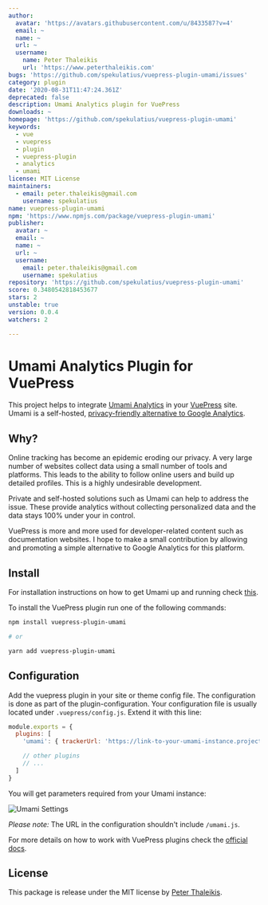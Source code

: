 ```yaml
---
author:
  avatar: 'https://avatars.githubusercontent.com/u/8433587?v=4'
  email: ~
  name: ~
  url: ~
  username:
    name: Peter Thaleikis
    url: 'https://www.peterthaleikis.com'
bugs: 'https://github.com/spekulatius/vuepress-plugin-umami/issues'
category: plugin
date: '2020-08-31T11:47:24.361Z'
deprecated: false
description: Umami Analytics plugin for VuePress
downloads: ~
homepage: 'https://github.com/spekulatius/vuepress-plugin-umami'
keywords:
  - vue
  - vuepress
  - plugin
  - vuepress-plugin
  - analytics
  - umami
license: MIT License
maintainers:
  - email: peter.thaleikis@gmail.com
    username: spekulatius
name: vuepress-plugin-umami
npm: 'https://www.npmjs.com/package/vuepress-plugin-umami'
publisher:
  avatar: ~
  email: ~
  name: ~
  url: ~
  username:
    email: peter.thaleikis@gmail.com
    username: spekulatius
repository: 'https://github.com/spekulatius/vuepress-plugin-umami'
score: 0.3480542818453677
stars: 2
unstable: true
version: 0.0.4
watchers: 2

---
```


# Umami Analytics Plugin for VuePress

This project helps to integrate [Umami Analytics](https://umami.is/) in your [VuePress](https://vuepress.vuejs.org/) site. Umami is a self-hosted, [privacy-friendly alternative to Google Analytics](https://github.com/spekulatius/awesome-privacy-friendly-web-analytics).


## Why?

Online tracking has become an epidemic eroding our privacy. A very large number of websites collect data using a small number of tools and platforms. This leads to the ability to follow online users and build up detailed profiles. This is a highly undesirable development.

Private and self-hosted solutions such as Umami can help to address the issue. These provide analytics without collecting personalized data and the data stays 100% under your in control.

VuePress is more and more used for developer-related content such as documentation websites. I hope to make a small contribution by allowing and promoting a simple alternative to Google Analytics for this platform.


## Install

For installation instructions on how to get Umami up and running check [this](https://umami.is/docs/install).

To install the VuePress plugin run one of the following commands:

```sh
npm install vuepress-plugin-umami

# or

yarn add vuepress-plugin-umami
```


## Configuration

Add the vuepress plugin in your site or theme config file. The configuration is done as part of the plugin-configuration. Your configuration file is usually located under `.vuepress/config.js`. Extend it with this line:

```js
module.exports = {
  plugins: [
    'umami': { trackerUrl: 'https://link-to-your-umami-instance.project.com', siteId: 'a9safa7-asfasf-asfasf' }

    // other plugins
    // ...
  ]
}
```

You will get parameters required from your Umami instance:

![Umami Settings](./settings.png)

*Please note:* The URL in the configuration shouldn't include `/umami.js`.


For more details on how to work with VuePress plugins check the [official docs](https://vuepress.vuejs.org/plugin/using-a-plugin.html).


## License

This package is release under the MIT license by [Peter Thaleikis](https://peterthaleikis.com).
